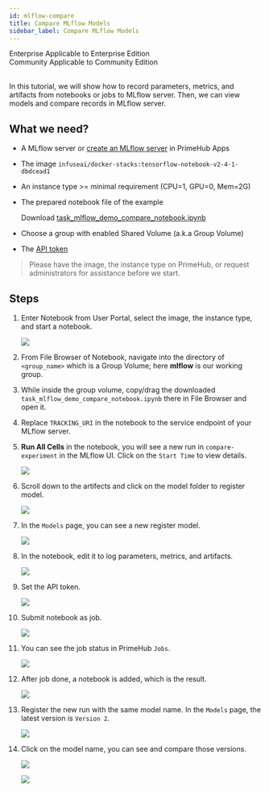 ```yaml
---
id: mlflow-compare
title: Compare MLflow Models
sidebar_label: Compare MLflow Models
---
```


<div class="label-sect">
  <div class="ee-only tooltip">Enterprise
    <span class="tooltiptext">Applicable to Enterprise Edition</span>
  </div>
  <div class="ce-only tooltip">Community
    <span class="tooltiptext">Applicable to Community Edition</span>
  </div>
</div>
<br>

In this tutorial, we will show how to record parameters, metrics, and artifacts from notebooks or jobs to MLflow server. Then, we can view models and compare records in MLflow server.

## What we need?

- A MLflow server or [create an MLflow server](primehub-app-tutorial-mlflow) in PrimeHub Apps
- The image `infuseai/docker-stacks:tensorflow-notebook-v2-4-1-dbdcead1`
- An instance type >= minimal requirement (CPU=1, GPU=0, Mem=2G)
- The prepared notebook file of the example

    Download [task_mlflow_demo_compare_notebook.ipynb](assets/task_mlflow_demo_compare_notebook.ipynb)

- Choose a group with enabled Shared Volume (a.k.a Group Volume)
- The [API token](api-token)

>Please have the image, the instance type on PrimeHub, or request administrators for assistance before we start.

## Steps

1. Enter Notebook from User Portal, select the image, the instance type, and start a notebook.

    ![](assets/task_mlflow_notebook.png)

2. From File Browser of Notebook, navigate into the directory of `<group_name>`  which is a Group Volume; here **mlflow** is our working group.

3. While inside the group volume, copy/drag the downloaded `task_mlflow_demo_compare_notebook.ipynb` there in File Browser and open it.
   
4. Replace `TRACKING_URI` in the notebook to the service endpoint of your MLflow server.

5. **Run All Cells** in the notebook, you will see a new run in `compare-experiment` in the MLflow UI. Click on the `Start Time` to view details.
  
    ![](assets/task_mlflow_compare_run.png)

6. Scroll down to the artifects and click on the model folder to register model.
  
    ![](assets/task_mlflow_register_model.png)

7. In the `Models` page, you can see a new register model.
  
    ![](assets/task_mlflow_view_model.png)

8. In the notebook, edit it to log parameters, metrics, and artifacts.
   
    ![](assets/mlflow_log.png)

9. Set the API token.

    ![](assets/task_mlflow_set_api_token.png)   

10. Submit notebook as job.
   
    ![](assets/task_mlflow_submit_job.png)

11. You can see the job status in PrimeHub `Jobs`.

    ![](assets/task_mlflow_running_job.png)

12. After job done, a notebook is added, which is the result.

    ![](assets/task_mlflow_job_done.png)

13. Register the new run with the same model name. In the `Models` page, the latest version is `Version 2`.
  
    ![](assets/task_mlflow_model_version.png)

14. Click on the model name, you can see and compare those versions.

    ![](assets/task_mlflow_model_result.png)
    
    ![](assets/task_mlflow_compare_detail.png)

